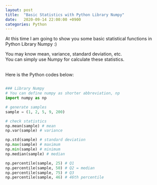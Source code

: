 ```yaml
---
layout: post
title:  "Basic Statistics with Python Library Numpy"
date:   2020-09-14 22:00:00 +0900
categories: Python
---
```



At this time I am going to show you some basic statistical functions in Python Library Numpy :) <br />

You may know mean, variance, standard deviation, etc. <br />
You can simply use Numpy for calculate these statistics. <br /><br />

Here is the Python codes below: <br />


```python

### Library Numpy
# You can define numpy as shorter abbreviation, np
import numpy as np

# generate samples
sample = (1, 2, 5, 9, 200) 

# check statistics
np.mean(sample) # mean
np.var(sample) # variance

np.std(sample) # standard deviation
np.max(sample) # maximum
np.min(sample) # minimum
np.median(sample) # median

np.percentile(sample, 25) # Q1
np.percentile(sample, 50) # Q2 = median
np.percentile(sample, 75) # Q3
np.percentile(sample, 46) # 46th percentile

```

